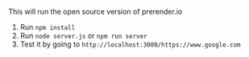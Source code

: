 This will run the open source version of prerender.io

1. Run `npm install`
1. Run `node server.js` or `npm run server`
1. Test it by going to `http://localhost:3000/https://www.google.com`

